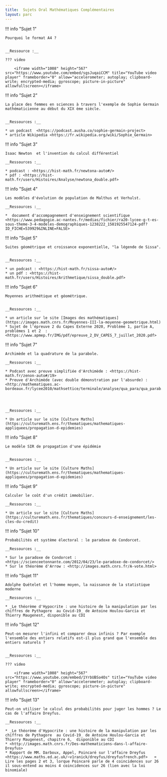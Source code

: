 ```yaml
---
title:  Sujets Oral Mathématiques Complémentaires
layout: parc
---
```




!!! info "Sujet 1"

    Pourquoi le format A4 ?


    __Ressource :__

    ??? video

        <iframe width="1008" height="567" src="https://www.youtube.com/embed/sgsJuqaiCCM" title="YouTube video player" frameborder="0" allow="accelerometer; autoplay; clipboard-write; encrypted-media; gyroscope; picture-in-picture" allowfullscreen></iframe>



!!! info "Sujet 2"

    La place des femmes en sciences à travers l'exemple de Sophie Germain mathématicienne au début du XIX ème siècle.


    __Ressources :__  
    
    * un podcast  <https://podcast.ausha.co/sophie-germain-project>
    * article Wikipedia <https://fr.wikipedia.org/wiki/Sophie_Germain>



!!! info "Sujet 3"

    Isaac Newton  et l'invention du calcul différentiel  

    __Ressources :__  
    
    * podcast : <https://hist-math.fr/newtona-auto#/>
    * pdf : <https://hist-math.fr/users/Histoires/Analyse/newtona_double.pdf>



!!! info "Sujet 4"

    Les modèles d'évolution de population de Malthus et Verhulst.
    
    __Ressources :__

    *  document d'accompagnement d'enseignement scientifique <https://www.pedagogie.ac-nantes.fr/medias/fichier/ra20-lycee-g-t-es-sous-theme-3-4-modeles-demographiques-1238222_1581925547124-pdf?ID_FICHE=539929&INLINE=FALSE>


!!! info "Sujet 5"

    Suites géométrique et croissance exponentielle, "la légende de Sissa".
    
    
    __Ressources :__

    * un podcast : <https://hist-math.fr/sissa-auto#/>
    * un pdf : <https://hist-math.fr/users/Histoires/Arithmetique/sissa_double.pdf>


!!! info "Sujet 6"

    Moyennes arithmétique et géométrique.
    
    
    __Ressources :__

    * un article sur le site [Images des mathématiques](https://images.math.cnrs.fr/Moyennes-III-la-moyenne-geometrique.html)
    * Sujet de l'épreuve 2 du Capes Externe 2020, Problème 1, partie A, problèmes 1 et 2  : <https://www.apmep.fr/IMG/pdf/epreuve_2_DV_CAPES_7_juillet_2020.pdf>




!!! info "Sujet 7"

    Archimède et la quadrature de la parabole.    
    
    __Ressources :__

    * Podcast avec preuve simplifiée d'Archimède : <https://hist-math.fr/zenon-auto#/19>
    * Preuve d'Archimède (avec double démonstration par l'absurde) : <http://mathematiques.ac-bordeaux.fr/lycee2010/mathsettice/terminale/analyse/qua_para/qua_parab.pdf>


    
    
    __Ressources :__

    * Un article sur le site [Culture Maths](https://culturemath.ens.fr/thematiques/mathematiques-appliquees/propagation-d-epidemies)




!!! info "Sujet 8"

    Le modèle SIR de propagation d'une épidémie
    
    
    __Ressources :__

    * Un article sur le site [Culture Maths](https://culturemath.ens.fr/thematiques/mathematiques-appliquees/propagation-d-epidemies)



!!! info "Sujet 9"

    Calculer le coût d'un crédit immobilier.

    __Ressources :__

    * Un article sur le site [Culture Maths](https://culturemath.ens.fr/thematiques/concours-d-enseignement/les-cles-du-credit)



!!! info "Sujet 10"

    Probabilités et système électoral : le paradoxe de Condorcet.

    __Ressources :__

    * Sur le paradoxe de Condorcet : <https://scienceetonnante.com/2012/04/23/le-paradoxe-de-condorcet/>
    * Sur le théorème d'Arrow : <http://images.math.cnrs.fr/A-vote.html>
    

!!! info "Sujet 11"

    Adolphe Quételet et l'homme moyen, la naissance de la statistique moderne

    __Ressources :__ 

    * _Le théorème d'Hypocrite : une histoire de la manipulation par les chiffres de Pythagore  au Covid-19_ de Antoine Houlou-Garcia et Thierry Maugenest, disponible au CDI


!!! info "Sujet 12"

    Peut-on mesurer l'infini et comparer deux infinis ? Par exemple l'ensemble des entiers relatifs est-il plus grand que l'ensemble des entiers naturels ?


    __Ressources :__

    ??? video

        <iframe width="1008" height="567" src="https://www.youtube.com/embed/1YrbUBSo4Os" title="YouTube video player" frameborder="0" allow="accelerometer; autoplay; clipboard-write; encrypted-media; gyroscope; picture-in-picture" allowfullscreen></iframe>


!!! info "Sujet 13"

    Peut-on utiliser le calcul des probabilités pour juger les hommes ? Le cas de l'affaire Dreyfus.

    __Ressources :__ 

    * _Le théorème d'Hypocrite : une histoire de la manipulation par les chiffres de Pythagore  au Covid-19_ de Antoine Houlou-Garcia et Thierry Maugenest, chapitre 6,  disponible au CDI
    * <http://images.math.cnrs.fr/Des-mathematiciens-dans-l-affaire-Dreyfus>
    * Rapport de MM. Darboux, Appel, Poincaré sur l'affaire Dreyfus <https://www.maths.ed.ac.uk/~v1ranick/dreyfus/dreyfusfrench.pdf>   ➡️   Lire les pages 2 et 3, lorque Poincaré parle de 4 coincidences sur 26 il sous-entend au moins 4 coincidences sur 26 (lien avec la loi binomiale)